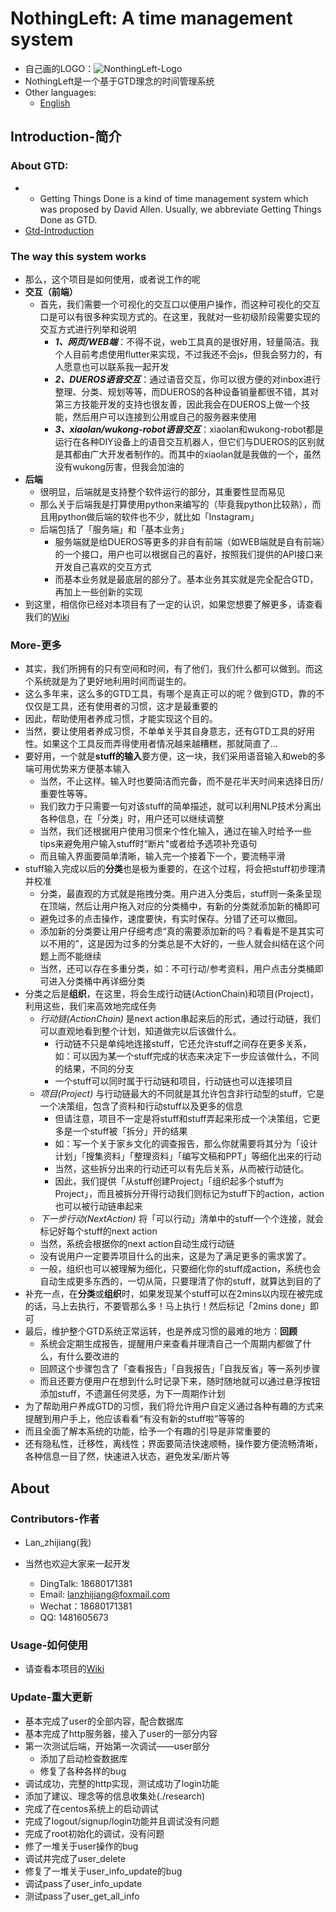 # NothingLeft: A time management system
- 自己画的LOGO：![NonthingLeft-Logo](https://github.com/xiaoland/NothingLeft/blob/docs/image/NothingLeft-Logo.png)
- NothingLeft是一个基于GTD理念的时间管理系统
- Other languages: 
  - [English](./README_en.md)

## Introduction-简介

### About GTD:
- - Getting Things Done is a kind of time management system which was proposed by David Allen. Usually, we abbreviate Getting Things Done as GTD.
- [Gtd-Introduction](./GTD.md)

### The way this system works
- 那么，这个项目是如何使用，或者说工作的呢
- **交互（前端）**
  - 首先，我们需要一个可视化的交互口以便用户操作，而这种可视化的交互口是可以有很多种实现方式的。在这里，我就对一些初级阶段需要实现的交互方式进行列举和说明
    - ***1、网页/WEB端***：不得不说，web工具真的是很好用，轻量简洁。我个人目前考虑使用flutter来实现，不过我还不会js，但我会努力的，有人愿意也可以联系我一起开发
    - ***2、DUEROS语音交互***：通过语音交互，你可以很方便的对inbox进行整理、分类、规划等等，而DUEROS的各种设备销量都很不错，其对第三方技能开发的支持也很友善，因此我会在DUEROS上做一个技能，然后用户可以连接到公用或自己的服务器来使用
    - ***3、xiaolan/wukong-robot语音交互***：xiaolan和wukong-robot都是运行在各种DIY设备上的语音交互机器人，但它们与DUEROS的区别就是其都由广大开发者制作的。而其中的xiaolan就是我做的一个，虽然没有wukong厉害，但我会加油的
- **后端**
  - 很明显，后端就是支持整个软件运行的部分，其重要性显而易见
  - 那么关于后端我是打算使用python来编写的（毕竟我python比较熟），而且用python做后端的软件也不少，就比如「Instagram」
  - 后端包括了「服务端」和「基本业务」
    - 服务端就是给DUEROS等更多的非自有前端（如WEB端就是自有前端）的一个接口，用户也可以根据自己的喜好，按照我们提供的API接口来开发自己喜欢的交互方式
    - 而基本业务就是最底层的部分了。基本业务其实就是完全配合GTD，再加上一些创新的实现
- 到这里，相信你已经对本项目有了一定的认识，如果您想要了解更多，请查看我们的[Wiki](https://nothingleftproject.github.io/NothingLeft/)

### More-更多
- 其实，我们所拥有的只有空间和时间，有了他们，我们什么都可以做到。而这个系统就是为了更好地利用时间而诞生的。
- 这么多年来，这么多的GTD工具，有哪个是真正可以的呢？做到GTD，靠的不仅仅是工具，还有使用者的习惯，这才是最重要的
- 因此，帮助使用者养成习惯，才能实现这个目的。
- 当然，要让使用者养成习惯，不单单关乎其自身意志，还有GTD工具的好用性。如果这个工具反而弄得使用者情况越来越糟糕，那就简直了...
- 要好用，一个就是**stuff的输入**要方便，这一块，我们采用语音输入和web的多端可用优势来方便基本输入
  - 当然，不止这样。输入时也要简洁而完备，而不是花半天时间来选择日历/重要性等等。
  - 我们致力于只需要一句对该stuff的简单描述，就可以利用NLP技术分离出各种信息，在「分类」时，用户还可以继续调整
  - 当然，我们还根据用户使用习惯来个性化输入，通过在输入时给予一些tips来避免用户输入stuff时“断片"或者给予选项补充语句
  - 而且输入界面要简单清晰，输入完一个接着下一个，要流畅平滑
- stuff输入完成以后的**分类**也是极为重要的，在这个过程，将会把stuff初步理清并校准
  - 分类，最直观的方式就是拖拽分类。用户进入分类后，stuff则一条条呈现在顶端，然后让用户拖入对应的分类桶中，有新的分类就添加新的桶即可
  - 避免过多的点击操作，速度要快，有实时保存。分错了还可以撤回。
  - 添加新的分类要让用户仔细考虑“真的需要添加新的吗？看看是不是其实可以不用的”，这是因为过多的分类总是不大好的，一些人就会纠结在这个问题上而不能继续
  - 当然，还可以存在多重分类，如：不可行动/参考资料，用户点击分类桶即可进入分类桶中再详细分类
- 分类之后是**组织**，在这里，将会生成行动链(ActionChain)和项目(Project)，利用这些，我们来高效地完成任务
  - _行动链(ActionChain)_ 是next action串起来后的形式，通过行动链，我们可以直观地看到整个计划，知道做完以后该做什么。
    - 行动链不只是单纯地连接stuff，它还允许stuff之间存在更多关系，如：可以因为某一个stuff完成的状态来决定下一步应该做什么，不同的结果，不同的分支
    - 一个stuff可以同时属于行动链和项目，行动链也可以连接项目
  - _项目(Project)_ 与行动链最大的不同就是其允许包含非行动型的stuff，它是一个决策组，包含了资料和行动stuff以及更多的信息
    - 但请注意，项目不一定是将stuff和stuff弄起来形成一个决策组，它更多是一个stuff被「拆分」开的结果
    - 如：写一个关于家乡文化的调查报告，那么你就需要将其分为「设计计划」「搜集资料」「整理资料」「编写文稿和PPT」等细化出来的行动
    - 当然，这些拆分出来的行动还可以有先后关系，从而被行动链化。
    - 因此，我们提供「从stuff创建Project」「组织起多个stuff为Project」，而且被拆分开得行动我们则标记为stuff下的action，action也可以被行动链串起来
  - _下一步行动(NextAction)_ 将「可以行动」清单中的stuff一个个连接，就会标记好每个stuff的next action
  - 当然，系统会根据你的next action自动生成行动链
  - 没有说用户一定要弄项目什么的出来，这是为了满足更多的需求罢了。
  - 一般，组织也可以被理解为细化，只要细化你的stuff成action，系统也会自动生成更多东西的，一切从简，只要理清了你的stuff，就算达到目的了
- 补充一点，在**分类**或**组织**时，如果发现某个stuff可以在2mins以内现在被完成的话，马上去执行，不要管那么多！马上执行！然后标记「2mins done」即可
- 最后，维护整个GTD系统正常运转，也是养成习惯的最难的地方：**回顾**
  - 系统会定期生成报告，提醒用户来查看并理清自己一个周期内都做了什么，有什么要改进的
  - 回顾这个步骤包含了「查看报告」「自我报告」「自我反省」等一系列步骤
  - 而且还要方便用户在想到什么时记录下来，随时随地就可以通过悬浮按钮添加stuff，不遗漏任何灵感，为下一周期作计划
- 为了帮助用户养成GTD的习惯，我们将允许用户自定义通过各种有趣的方式来提醒到用户手上，他应该看看“有没有新的stuff啦”等等的
- 而且全面了解本系统的功能，给予一个有趣的引导是非常重要的
- 还有隐私性，迁移性，离线性；界面要简洁快速顺畅，操作要方便流畅清晰，各种信息一目了然，快速进入状态，避免发呆/断片等


## About

### Contributors-作者
- Lan_zhijiang(我)

- 当然也欢迎大家来一起开发
  - DingTalk: 18680171381
  - Email: lanzhijiang@foxmail.com
  - Wechat：18680171381
  - QQ: 1481605673

### Usage-如何使用
- 请查看本项目的[Wiki](https://nothingleftproject.github.io/NothingLeft/)

### Update-重大更新
- 基本完成了user的全部内容，配合数据库
- 基本完成了http服务器，接入了user的一部分内容
- 第一次测试后端，开始第一次调试——user部分
  - 添加了启动检查数据库
  - 修复了各种各样的bug
- 调试成功，完整的http实现，测试成功了login功能
- 添加了建议、理念等的信息收集处(./research)
- 完成了在centos系统上的启动调试
- 完成了logout/signup/login功能并且调试没有问题
- 完成了root初始化的调试，没有问题
- 修了一堆关于user操作的bug
- 调试并完成了user_delete
- 修复了一堆关于user_info_update的bug
- 调试pass了user_info_update
- 测试pass了user_get_all_info
